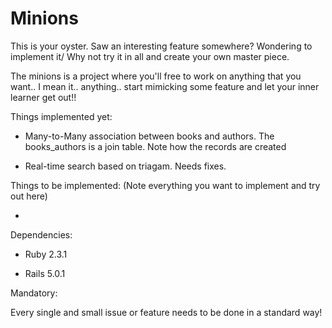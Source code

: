 # Minions

This is your oyster. Saw an interesting feature somewhere? Wondering to implement it/ Why not try it in all and create your own master piece.

The minions is a project where you'll free to work on anything that you want.. I mean it.. anything.. start mimicking some feature and let your inner learner get out!!

Things implemented yet:

* Many-to-Many association between books and authors. The books_authors is a join table. Note how the records are created

* Real-time search based on triagam. Needs fixes.

Things to be implemented: (Note everything you want to implement and try out here)

*

Dependencies:

* Ruby 2.3.1

* Rails 5.0.1

Mandatory:

Every single and small issue or feature needs to be done in a standard way!
